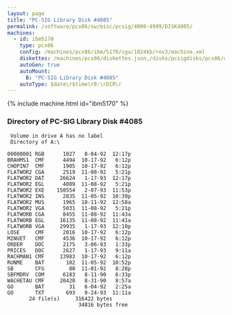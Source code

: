 ```yaml
---
layout: page
title: "PC-SIG Library Disk #4085"
permalink: /software/pcx86/sw/misc/pcsig/4000-4999/DISK4085/
machines:
  - id: ibm5170
    type: pcx86
    config: /machines/pcx86/ibm/5170/cga/1024kb/rev3/machine.xml
    diskettes: /machines/pcx86/diskettes.json,/disks/pcsigdisks/pcx86/diskettes.json
    autoGen: true
    autoMount:
      B: "PC-SIG Library Disk #4085"
    autoType: $date\r$time\rB:\rDIR\r
---
```


{% include machine.html id="ibm5170" %}

### Directory of PC-SIG Library Disk #4085

     Volume in drive A has no label
     Directory of A:\

    00000001 RGB      1027   8-04-92  12:17p
    BRAHMS1  CMF      4494  10-17-92   6:12p
    CHOPIN7  CMF      1905  10-17-92   6:12p
    FLATWOR2 CGA      2519  11-08-92   5:21p
    FLATWOR2 DAT     26624   1-17-93  12:17p
    FLATWOR2 EGL      4089  11-08-92   5:21p
    FLATWOR2 EXE    158554   2-07-93  11:53p
    FLATWOR2 INS      2835  11-05-92  10:39p
    FLATWOR2 MUS      1965  10-11-92  12:58a
    FLATWOR2 VGA      5031  11-08-92   5:21p
    FLATWORB CGA      8455  11-08-92  11:43a
    FLATWORB EGL     16135  11-08-92  11:41a
    FLATWORB VGA     29935   1-17-93  12:10p
    LOSE     CMF      2016  10-17-92   6:12p
    MINUET   CMF      4536  10-17-92   6:12p
    ORDER    DOC      2175   3-06-93   1:33p
    PRICES   DOC      2627   1-17-93   9:11a
    RACHMAN1 CMF     13983  10-17-92   6:12p
    RUNME    BAT       102  11-05-92  10:52p
    SB       CFG        80  11-01-92   8:28p
    SBFMDRV  COM      6183   8-11-90   6:33p
    WACHETAU CMF     20428   8-31-90   8:57a
    GO       BAT        31   6-04-92   2:25a
    GO       TXT       693   9-24-93  11:11a
           24 file(s)     316422 bytes
                           34816 bytes free
